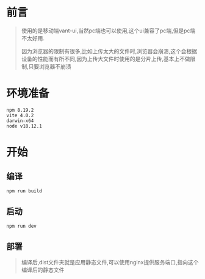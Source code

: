# 前言
> 使用的是移动端vant-ui,当然pc端也可以使用,这个ui兼容了pc端,但是pc端不太好用.
> 
> 因为浏览器的限制有很多,比如上传太大的文件时,浏览器会崩溃,这个会根据设备的性能而有所不同,因为上传大文件时使用的是分片上传,基本上不做限制,只要浏览器不崩溃
>
# 环境准备
```
npm 8.19.2
vite 4.0.2 
darwin-x64 
node v18.12.1
```
# 开始
## 编译
```sh
npm run build
```
## 启动
```sh
npm run dev
```
## 部署
> 编译后,dist文件夹就是应用静态文件,可以使用nginx提供服务端口,指向这个编译后的静态文件



